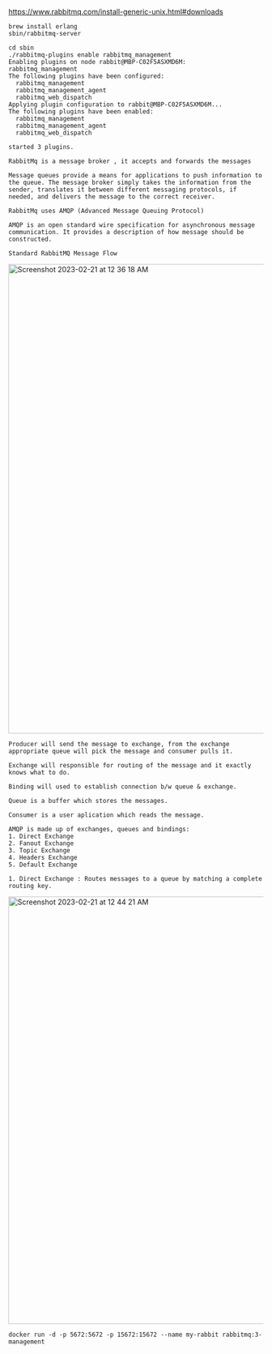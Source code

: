 https://www.rabbitmq.com/install-generic-unix.html#downloads

```
brew install erlang
sbin/rabbitmq-server
```

```
cd sbin
./rabbitmq-plugins enable rabbitmq_management
Enabling plugins on node rabbit@MBP-C02F5ASXMD6M:
rabbitmq_management
The following plugins have been configured:
  rabbitmq_management
  rabbitmq_management_agent
  rabbitmq_web_dispatch
Applying plugin configuration to rabbit@MBP-C02F5ASXMD6M...
The following plugins have been enabled:
  rabbitmq_management
  rabbitmq_management_agent
  rabbitmq_web_dispatch

started 3 plugins.
```

```
RabbitMq is a message broker , it accepts and forwards the messages

Message queues provide a means for applications to push information to the queue. The message broker simply takes the information from the sender, translates it between different messaging protocols, if needed, and delivers the message to the correct receiver.

RabbitMq uses AMQP (Advanced Message Queuing Protocol)

AMQP is an open standard wire specification for asynchronous message communication. It provides a description of how message should be constructed.

```

```
Standard RabbitMQ Message Flow
```

<img width="927" alt="Screenshot 2023-02-21 at 12 36 18 AM" src="https://user-images.githubusercontent.com/43849911/220182959-6014f24d-3f0a-4ce0-a809-b7d591fc4e84.png">

```
Producer will send the message to exchange, from the exchange appropriate queue will pick the message and consumer pulls it.

Exchange will responsible for routing of the message and it exactly knows what to do.

Binding will used to establish connection b/w queue & exchange.

Queue is a buffer which stores the messages.

Consumer is a user aplication which reads the message.

```

```
AMQP is made up of exchanges, queues and bindings:
1. Direct Exchange
2. Fanout Exchange
3. Topic Exchange
4. Headers Exchange
5. Default Exchange
```

```
1. Direct Exchange : Routes messages to a queue by matching a complete routing key.
```

<img width="844" alt="Screenshot 2023-02-21 at 12 44 21 AM" src="https://user-images.githubusercontent.com/43849911/220183988-b345abad-2e14-4dc0-9f65-68b9ae17d9e6.png">

```
docker run -d -p 5672:5672 -p 15672:15672 --name my-rabbit rabbitmq:3-management
```

